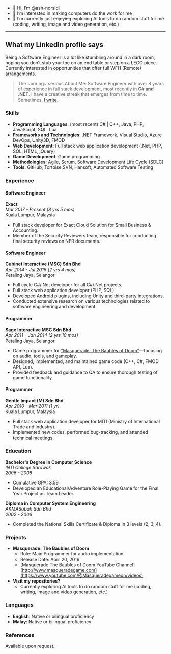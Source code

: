 - 👋 Hi, I’m @ash-norsidi
- 👀 I’m interested in making computers do the work for me
- 🌱 I’m currently just ~~enjoying~~ exploring AI tools to do random stuff for me (coding, writing, image and video generation, etc.)

---

## **What my LinkedIn profile says**
Being a Software Engineer is a lot like stumbling around in a dark room, hoping you don’t stub your toe on an end table or step on a LEGO piece. Currently interested in opportunities that offer full WFH (Remote) arrangements. 
> The ~boring~ serious About Me: Software Engineer with over 8 years of experience in full stack development, most recently in **C# and .NET**. I have a creative streak that emerges from time to time. Sometimes, [I write](https://medium.com/@ash.n/about).

### **Skills**
- **Programming Languages**: (most recent) C# | C++, Java, PHP, JavaScript, SQL, Lua
- **Frameworks and Technologies**: .NET Framework, Visual Studio, Azure DevOps, Unity3D, FMOD
- **Web Development**: Full stack web application development (.Net, PHP, SQL, HTML, jQuery)
- **Game Development**: Game programming
- **Methodologies**: Agile, Scrum, Software Development Life Cycle (SDLC)
- **Tools**: GitHub, Tortoise SVN, Hansoft, Automated Software Testing

### **Experience**

#### **Software Engineer**
**Exact**  
*Mar 2017 - Present (8 yrs 5 mos)*  
Kuala Lumpur, Malaysia  
- Full stack developer for Exact Cloud Solution for Small Business & Accounting.
- Member of the Security Reviewers team, responsible for conducting final security reviews on NFR documents.

#### **Software Engineer**
**Cubinet Interactive (MSC) Sdn Bhd**  
*Apr 2014 - Jul 2016 (2 yrs 4 mos)*  
Petaling Jaya, Selangor  
- Full cycle C#/.Net developer for all C#/.Net projects.
- Full stack web application developer (PHP, SQL).
- Developed Android plugins, including Unity and third-party integrations.
- Conducted extensive research on various technologies related to software engineering and development.

#### **Programmer**
**Sage Interactive MSC Sdn Bhd**  
*Apr 2011 - Jan 2014 (2 yrs 10 mos)*  
Petaling Jaya, Selangor  
- Game programmer for ["Masquerade: The Baubles of Doom"](https://www.youtube.com/@Masqueradegameon/videos)—focusing on audio, tools, and gameplay.
- Designed, implemented, and maintained game code (C++, C#, FMOD API, Lua).
- Provided feedback and guidance to QA to ensure thorough testing of game functionality.

#### **Programmer**
**Gentle Impact (M) Sdn Bhd**  
*Apr 2010 - Mar 2011 (1 yr)*  
Kuala Lumpur, Malaysia  
- Full stack web application developer for MITI (Ministry of International Trade and Industry).
- Implemented new codes, performed bug-tracking, and attended technical meetings.

### **Education**

**Bachelor's Degree in Computer Science**  
*INTI College Sarawak*  
*2006 - 2008*  
- Cumulative GPA: 3.59  
- Developed an Educational/Adventure Role-Playing Game for the Final Year Project as Team Leader.

**Diploma in Computer System Engineering**  
*AKMASabah Sdn Bhd*  
*2002 - 2006*  
- Completed the National Skills Certificate & Diploma in 3 levels (2, 3, 4).

### **Projects**
- **Masquerade: The Baubles of Doom**  
  - Role: Main Programmer for audio implementation.  
  - Release Date: April 20, 2016.  
  - [Masquerade The Baubles of Doom YouTube Channel](http://www.masqueradegame.com](https://www.youtube.com/@Masqueradegameon/videos)
- **Visit my repositories?**
  - Currently exploring AI tools to do random stuff for me (coding, writing, image and video generation, etc.)

### **Languages**
- **English**: Native or bilingual proficiency
- **Malay**: Native or bilingual proficiency

### **References**
Available upon request.

<!---
ash-norsidi/ash-norsidi is a ✨ special ✨ repository because its `README.md` (this file) appears on your GitHub profile.
You can click the Preview link to take a look at your changes.
--->
